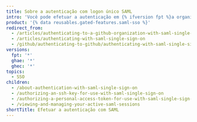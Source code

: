 ```yaml
---
title: Sobre a autenticação com logon único SAML
intro: 'Você pode efetuar a autenticação em {% ifversion fpt %}a organização {% data variables.product.product_name %} {% elsif ghae %}{% data variables.product.product_location %} {% endif %}com o logon único SAML (SSO){% ifversion fpt %} e visualizar as suas sessões ativas{% endif %}.'
product: '{% data reusables.gated-features.saml-sso %}'
redirect_from:
  - /articles/authenticating-to-a-github-organization-with-saml-single-sign-on/
  - /articles/authenticating-with-saml-single-sign-on
  - /github/authenticating-to-github/authenticating-with-saml-single-sign-on/
versions:
  fpt: '*'
  ghae: '*'
  ghec: '*'
topics:
  - SSO
children:
  - /about-authentication-with-saml-single-sign-on
  - /authorizing-an-ssh-key-for-use-with-saml-single-sign-on
  - /authorizing-a-personal-access-token-for-use-with-saml-single-sign-on
  - /viewing-and-managing-your-active-saml-sessions
shortTitle: Efetuar a autenticação com SAML
---
```


